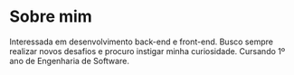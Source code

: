 # Sobre mim

Interessada em desenvolvimento back-end e front-end. Busco sempre realizar novos desafios e procuro instigar minha curiosidade. Cursando 1º ano de Engenharia de Software. 
